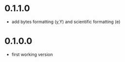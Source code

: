 0.1.1.0
=======

- add bytes formatting (y,Y) and scientific formatting (e)

0.1.0.0
=======

- first working version